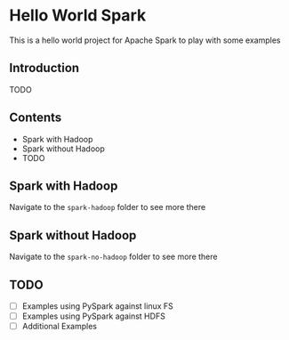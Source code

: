 # Hello World Spark

This is a hello world project for Apache Spark to play with some examples

## Introduction

TODO

## Contents

- Spark with Hadoop
- Spark without Hadoop
- TODO

## Spark with Hadoop

Navigate to the `spark-hadoop` folder to see more there

## Spark without Hadoop

Navigate to the `spark-no-hadoop` folder to see more there

## TODO

- [ ] Examples using PySpark against linux FS
- [ ] Examples using PySpark against HDFS
- [ ] Additional Examples